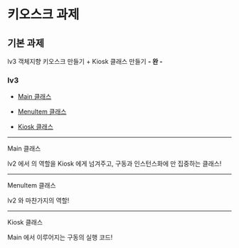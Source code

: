 # 키오스크 과제

## 기본 과제

lv3 객체지향 키오스크 만들기 + Kiosk 클래스 만들기 **- 완 -**

### lv3

- [Main 클래스](#Main-클래스)

- [MenuItem 클래스](#MenuItem-클래스)

- [Kiosk 클래스](#Kiosk-클래스)

---

Main 클래스

lv2 에서 의 역할을 Kiosk 에게 넘겨주고, 구동과 인스턴스화에 만 집중하는 클래스!

---

MenuItem 클래스

lv2 와 마찬가지의 역할!

---

Kiosk 클래스

Main 에서 이루어지는 구동의 실행 코드!

